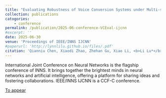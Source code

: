 ```yaml
---
title: "Evaluating Robustness of Voice Conversion Systems under Multi-source Channel Interference"
collection: publications
catogories: 
    - conference
permalink: /publication/2025-06-conference-VCEval-ijcnn
#excerpt: ''
date: 2025-06-30
venue: 'Proceedings of IEEE/INNS IJCNN'
#paperurl: 'http://lynnlilu.github.io/files/.pdf'
citation: 'Qianniu Chen, Xiaodi Zhao, Zhehan Gu, Xiao Li, <b>Li Lu*</b>. &quot;Evaluating Robustness of Voice Conversion Systems under Multi-source Channel Interference.&quot; <i>Proceedings of IEEE/INNS IJCNN</i>. Rome, Italy. 2025. doi: 10.1109/SP61157.2025.00238.'
---
```


International Joint Conference on Neural Networks is the flagship conference of INNS. It brings together the brightest minds in neural networks and artificial intelligence, offering a platform for sharing ideas and fostering collaborations. IEEE/INNS IJCNN is a CCF-C conference.


[To appear](https://lynnlilu.github.io/files/xxxx.pdf)
